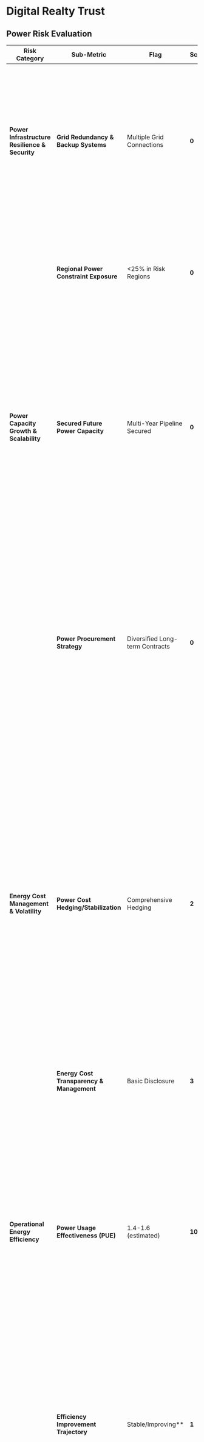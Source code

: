 #  Digital Realty Trust 

## Power Risk Evaluation

|**Risk Category**| **Sub-Metric**| **Flag**| **Score**|**Justification**| **Reference**|
| ------------------------------------ | ----------------------------------------- | --------------------------- | --------- | ------------------------------------------------------------------------------------------------------------------------------------------------------------------------------------------------------------------------------------------- | --------------------------------------------------------------------------- |
|**Power Infrastructure Resilience & Security**|**Grid Redundancy & Backup Systems**| Multiple Grid Connections| **0**| DLR operates with Tier III-standard power infrastructure, including multiple grid feeds and N+1/2N UPS and generator redundancy. Fuel delivery agreements for backup power systems are on par with those held by the Federal Emergency Management Agency (FEMA) and allow for power to be maintained in the event of an extended power outage | [DLR 2024 Impact Report](https://s29.q4cdn.com/106493612/files/doc_financials/2024/ar/Digital-Realty-2024-Impact-Report.pdf)|
||**Regional Power Constraint Exposure** | <25% in Risk Regions| **0**| DLR owns and operates 300+ data centers in 50+ metro markets across six continents. U.S. exposure includes high-risk hubs (Northern Virginia, Silicon Valley, Texas), but global diversification ensures no concentration in any high-risk zone.  | [DLR DCs](https://www.digitalrealty.com/data-centers)|
|**Power Capacity Growth & Scalability**| **Secured Future Power Capacity** | Multi-Year Pipeline Secured | **0**| DLR added over 200 MW of capacity in 2024, while increasing its development pipeline by 75% to\~$7 billion in projects, with 70% preleased or under contract ($7B pipeline, 200 MW added pipeline). As of early 2025, DLR has 2,850 MW operational, 5,000 MW buildable capacity, and expects 734 MW coming online within one year. The company can support nearly 4 GW of additional capacity based on its current land bank strategy, even beyond immediate projects |[Digital Realty Trust Q2 2025:AI Expansion Drives Growth Amid Market Challenges](https://www.monexa.ai/blog/digital-realty-trust-q2-2025-ai-expansion-drives-g-DLR-2025-07-02) <br>[DLR 2024 Impact Report](https://s29.q4cdn.com/106493612/files/doc_financials/2024/ar/Digital-Realty-2024-Impact-Report.pdf)</br> <br>[Digital Realty Makes The Jump To Hyperspace With Lucasfilm Deal, Ups Annual Guidance To $6B](https://www.crn.com/news/data-center/2025/digital-realty-makes-the-jump-to-hyperspace-with-lucasfilm-deal-ups-annual-guidance-to-6b?)</br> <br>[Digital Realty Rides Secular Waves of Growth in its First 20 Years](https://www.reit.com/news/articles/digital-realty-rides-secular-waves-of-growth-in-its-first-20-years)</br> |
||**Power Procurement Strategy**|Diversified Long-term Contracts| **0**| Digital Realty’s 2024 Impact Report confirms 1.5 GW of new solar and wind projects under contract, supporting 75% renewable energy coverage globally across\~185 data centers. Additional PPAs signed in Spain and France (five renewable energy agreements signed May 2024) add diversified long-term procurement exposure across EMEA markets. A 10-year PPA with ENGIE in Germany (Brandenburg), covering\~120 GWh annually (116 MW share), demonstrates geographic diversification and long-duration contracting. |[Digital Realty Signs Five Renewable Energy Deals to Serve Spain and France](https://www.digitalrealty.com/about/newsroom/press-releases/123270/digital-realty-signs-five-renewable-energy-deals-to-serve-spain-and-france) <br>[2023 ESG Report](https://s29.q4cdn.com/106493612/files/doc_financials/2023/ar/report_digital_realty_2406_2023_esg_report.pdf) </br>|
|**Energy Cost Management & Volatility**|**Power Cost Hedging/Stabilization**| Comprehensive Hedging | **2**| DLR has 1.5 GW of renewable power under contract, backed by long-term PPAs spanning multiple geographies, which provides cost certainty and acts as a hedge against energy market fluctuations. The company issued €600 million in green bonds (first for a data center REIT) to finance sustainability-linked projects—indirectly supporting fixed-cost infrastructure and collectively reducing exposure to energy price hikes.DLR also joined 24/7 hourly renewable energy matching programs in Sweden and France in early 2025, further stabilizing renewable energy sourcing and aligning purchases with actual consumption—enhancing cost predictability. | [Green bonds](https://www.digitalrealty.com/about/esg/green-bond) <br>[Digital Realty Joins Innovative 24/7 Hourly Energy Matching Programs in Sweden and France](https://www.digitalrealty.com/about/newsroom/press-releases/123307/digital-realty-joins-innovative-24-7-hourly-energy-matching-programs-in-sweden-and-france)</br>|
||**Energy Cost Transparency & Management** | Basic Disclosure| **3**| DLR’s 2024 impact report shares PUE and efficiency data and renewable metrics, but lacks granular cost per kWh or facility-level power budgeting. |[DLR 2024 Impact Report](https://s29.q4cdn.com/106493612/files/doc_financials/2024/ar/Digital-Realty-2024-Impact-Report.pdf)|
|**Operational Energy Efficiency**|**Power Usage Effectiveness (PUE)** |1.4-1.6 (estimated) | **10**| DLR does not publicly report averaged PUE values for its data center portfolio, as noted in its sustainability communications. A historic case study from Digital Realty’s Santa Clara campus reported a PUE of\~1.6 when partially utilized (\~53%), highlighting that their real-world values have reached this range. Broad industry data (Lawrence Berkeley Lab 2024) shows average U.S. data center PUE around 1.4 in 2023, trending toward 1.35–1.15 by 2028—but only hyper-scale providers reach sub-1.25 routinely. Also having estimation to reach 1.25~1.4 by 2030.| [DLR 2024 Impact Report](https://s29.q4cdn.com/106493612/files/doc_financials/2024/ar/Digital-Realty-2024-Impact-Report.pdf) <br>[Digital Realty Turns to AI to Maximize Data Center Efficiency](https://www.reit.com/news/articles/digital-realty-turns-to-ai-to-maximize-data-center-efficiency)</br> <br>[2010 Disclosure]9https://www.datacenterknowledge.com/business/how-a-good-pue-can-save-10-megawatts）</br>|
| |**Efficiency Improvement Trajectory**| Stable/Improving**| **1**| Saved 42,400 MWh/year in efficiency projects, equating to 28,500 MTCO₂e avoided. Achieved 69% ENERGY STAR certification across U.S. portfolio and expanded sustainable building footprint to 15 million sq ft globally. Achieved/exceeded annual PUE improvement targets: >5% in North America and >3% in Europe| [DLR 2024 Impact Report](https://s29.q4cdn.com/106493612/files/doc_financials/2024/ar/Digital-Realty-2024-Impact-Report.pdf) <br>[Digital Realty Hits 1.5 GW Clean Energy Milestone](https://energydigital.com/news/digital-realty-impact-report-reveals-1-5gw-energy-milestone)</br> |
|**Sustainability & Regulatory Risk**|**Renewable Energy Integration**| >=75% Renewable       | **2** | In 2024, DLR achieved 75% renewable
energy coverage globally, an 11% increase
from the prior year. 185 of data
centers are 100% renewable. |  [DLR 2024 Impact Report](https://s29.q4cdn.com/106493612/files/doc_financials/2024/ar/Digital-Realty-2024-Impact-Report.pdf)|
||**ESG/Climate Regulatory Preparedness**| Comprehensive Strategy | **0**| DLR aligns with SBTi, reports under TCFD, issues green bonds, maps to UN SDGs, and integrates sustainability into governance. |[Digital Realty Blazes a Trail in the Use of Green Bonds](https://www.reit.com/news/blog/nareit-developments/digital-realty-blazes-trail-use-green-bonds) <br> [DLR 2024 Impact Report](https://s29.q4cdn.com/106493612/files/doc_financials/2024/ar/Digital-Realty-2024-Impact-Report.pdf)</br>|



## Geographic Risk Evaluation
| **Sub-Metric** | **Flag** | **Score** | **Justification** | **Reference** |
|----------------|----------|-----------|-------------------|---------------|
|**Asset Geographic Concentration Risk**| Well Diversified|**0**|As of mid‑2024, Digital Realty operated 300+ data centers in over 50 metropolitan areas across 25+ countries on six continents|[DLR DC](https://www.digitalrealty.com/about/newsroom/press-releases/123251/digital-realty-lays-foundation-to-private-ai-with-second-data-center-in-nrt-campus-boosts-ai-ready-data-center-capacity-in-metropolitan-tokyo)  |
| **Revenue Geographic Concentration Risk** |Well Diversified|**0**|Revenue is broadly distributed across North America, EMEA, Asia-Pacific and Latin America. Europe and Asia‑Pacific are highlighted as major growth markets, with Asia‑Pacific revenue projected to reach\~$1.22B in 2025 rising to $1.56B in 2026 and beyond.  ||
| **High‑Risk Geographic Exposure** |Low Exposure| **0**|DLR’s global footprints are diversified across stable markets with minimal exposure to known high-risk grids, regulatory hotspots, or climate-vulnerable regions.||
| **Natural Disaster & Climate Risk** | Low Risk |**1**|Only a limited portion of DLR’s global portfolio sits in hazard-prone zones; most data centers are located in stable regions with robust design mitigation measures. A minority of sites reside in regions with elevated natural hazard exposure, such as coastal areas prone to hurricanes or flood events (e.g., Florida, Texas, California), seismic zones (California), and PJM-interconnected urban sites. Resilience is embedded in DLR’s property lifecycle: site selection, design, insurance, and preparedness are aligned with TCFD-aligned risk assessments. |[AMT Disaster Response](https://www.americantower.com/us/media-hub/blog/weathering-worst-inside-teams-keeping-you-connected)  |
| **Market Saturation & Competition Risk**  |High Saturation|**6**|Vacancy rates are near historical lows (e.g.\~1.5% in North America,\~0.4% in Northern Virginia), leading to rent and pricing momentum—but also making expansions more difficult. Digital Realty controls a market-leading 8.5% share of the global data center inventory, with fierce competition in key U.S. and EMEA metros like Northern Virginia, Silicon Valley, London, and Frankfurt. Many of DLR’s largest customers (e.g. AWS, Microsoft, Google) are also building hyperscale campuses, directly competing for the same power-rich landbanks and leasing structures.| |



## Customer Concentration Risk.
| **Sub-Metric** | **Flag** | **Score** | **Justification** | **Reference** |
|----------------|----------|-----------|-------------------|---------------|
| **Single Customer Dependency** | Relatively Low Dependency | **4** |Digital Realty’s largest customer accounted for ≈11.5% of aggregate annual recurring revenue—above 10% but below 25%.|  |
| **Top Customer Portfolio Concentration**     | Moderately Concentrated |**5**| Top 5 customers comprise 40–60% of recurring revenue (based on peers and industry context)—Digital Realty serves over 5,000 customers, with top few significant.| |
| **Customer Type & Pricing Power Risk**       | Moderate Risk | **5**| Serves mix of hyperscalers, cloud providers and enterprise clients. Hyperscale customers exert bargaining leverage, though enterprise portfolio provides balance. |   |
| **Contract Duration & Revenue Stability**    | Strong Protection | **0**|	Utilizes long-term leases and Master Services Agreements (MSAs) with tenants; recurring colocation contracts provide contractual stability. |   |
| **Customer Financial Quality & Credit Risk** | High Quality  | **0**  | Customers include financially strong hyperscalers (e.g. AWS, Microsoft) and large enterprise firms with robust credit profiles.| |
